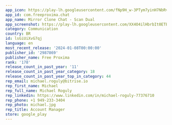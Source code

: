 ```yaml
---
app_icon: https://play-lh.googleusercontent.com/fNp9H_w-3PTym7yinH7NbRvuAl5shsyDIgziQeoVn56-uVCrmjqXQdMGXwMbcyJ3GAs
app_id: com.freeproxima.chat
app_name: Mirror Clone Chat - Scan Dual
app_screenshot: https://play-lh.googleusercontent.com/XX4O4ilHbrbIt0ETEr8UPVa2vF_9193Zv7reZPyBJcAzbWcEWHpeSD4XCX5_8HGL9iY
category: Communication
country: BR
id: lsGiUiXvG7qj
language: en
most_recent_release: '2024-01-08T00:00:00'
publisher_id: '2987869'
publisher_name: Free Proxima
rank: '178'
release_count_in_past_year: '11'
release_count_in_past_year_category: 18
release_count_in_past_year_top_in_category: 44
rep_email: michael.roguly@bitrise.io
rep_first_name: Michael
rep_full_name: Michael Roguly
rep_linkedin: https://www.linkedin.com/in/michael-roguly-77376710
rep_phone: +1 949-233-3404
rep_photo: michael.jpg
rep_title: Account Manager
store: google_play
---
```

